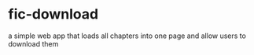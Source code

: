 # fic-download
a simple web app that loads all chapters into one page and allow users to download them 
